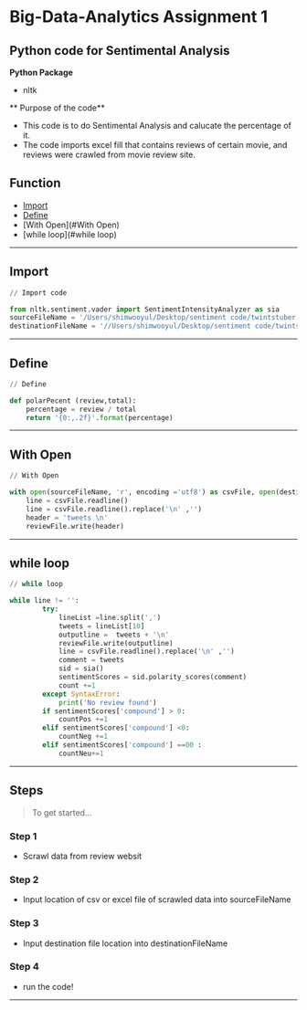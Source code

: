 # Big-Data-Analytics Assignment 1 
## Python code for Sentimental Analysis


**Python Package**
- nltk

** Purpose of the code**
- This code is to do Sentimental Analysis and calucate the percentage of it. 
- The code imports excel fill that contains reviews of certain movie, and reviews were crawled from movie review site. 

## Function 

- [Import](#Import)
- [Define](#Define)
- [With Open](#With Open)
- [while loop](#while loop)


---

## Import

```python
// Import code

from nltk.sentiment.vader import SentimentIntensityAnalyzer as sia
sourceFileName = '/Users/shimwooyul/Desktop/sentiment code/twintstuber.csv'
destinationFileName = '//Users/shimwooyul/Desktop/sentiment code/twintstuber2.csv'
```

---

## Define

```python
// Define

def polarPecent (review,total):
    percentage = review / total
    return '{0:,.2f}'.format(percentage)
```

---

## With Open

```python
// With Open

with open(sourceFileName, 'r', encoding ='utf8') as csvFile, open(destinationFileName, 'w', encoding = 'utf8') as reviewFile:
    line = csvFile.readline()
    line = csvFile.readline().replace('\n' ,'') 
    header = 'tweets \n'
    reviewFile.write(header)
```

---


## while loop

```python
// while loop

while line != '':
        try:
            lineList =line.split(',')
            tweets = lineList[10]
            outputline =  tweets + '\n'
            reviewFile.write(outputline)
            line = csvFile.readline().replace('\n' ,'')
            comment = tweets
            sid = sia()
            sentimentScores = sid.polarity_scores(comment)
            count +=1
        except SyntaxError: 
            print('No review found')
        if sentimentScores['compound'] > 0:
            countPos +=1
        elif sentimentScores['compound'] <0:
            countNeg +=1
        elif sentimentScores['compound'] ==00 :
            countNeu+=1
```

---


## Steps

> To get started...

### Step 1

- Scrawl data from review websit

### Step 2

- Input location of csv or excel file of scrawled data into sourceFileName

### Step 3

- Input destination file location into destinationFileName 

### Step 4

- run the code!
---
